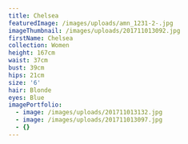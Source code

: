 ```yaml
---
title: Chelsea
featuredImage: /images/uploads/amn_1231-2-.jpg
imageThumbnail: /images/uploads/201711013092.jpg
firstName: Chelsea
collection: Women
height: 167cm
waist: 37cm
bust: 39cm
hips: 21cm
size: '6'
hair: Blonde
eyes: Blue
imagePortfolio:
  - image: /images/uploads/201711013132.jpg
  - image: /images/uploads/201711013097.jpg
  - {}
---
```


